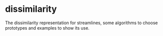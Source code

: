 dissimilarity
=============

The dissimilarity representation for streamlines, some algorithms to choose prototypes and examples to show its use.
